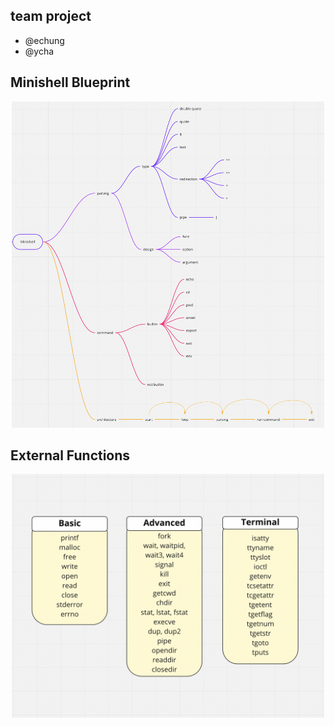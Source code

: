 ## team project
- @echung
- @ycha

## Minishell Blueprint
<p align = "center"><img src = "https://github.com/euiminnn/image-upload/blob/master/minishell%20blueprint.png" width = "500"></p>

## External Functions
<p align = "center"><img src = "https://github.com/euiminnn/image-upload/blob/master/minishell%20external%20func.png" width = "500"></p>
